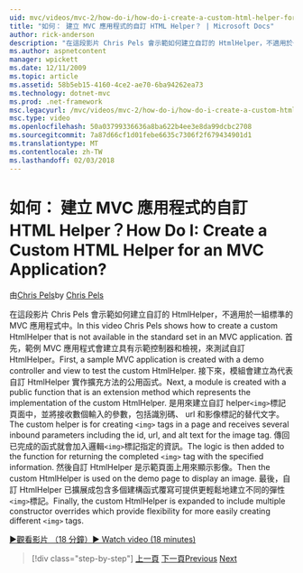 ```yaml
---
uid: mvc/videos/mvc-2/how-do-i/how-do-i-create-a-custom-html-helper-for-an-mvc-application
title: "如何： 建立 MVC 應用程式的自訂 HTML Helper？ | Microsoft Docs"
author: rick-anderson
description: "在這段影片 Chris Pels 會示範如何建立自訂的 HtmlHelper，不適用於一組標準的 MVC 應用程式中。 第一個範例 MVC 應用程式..."
ms.author: aspnetcontent
manager: wpickett
ms.date: 12/11/2009
ms.topic: article
ms.assetid: 58b5eb15-4160-4ce2-ae70-6ba94262ea73
ms.technology: dotnet-mvc
ms.prod: .net-framework
msc.legacyurl: /mvc/videos/mvc-2/how-do-i/how-do-i-create-a-custom-html-helper-for-an-mvc-application
msc.type: video
ms.openlocfilehash: 50a03799336636a8ba622b4ee3e8da99dcbc2708
ms.sourcegitcommit: 7a87d66cf1d01febe6635c7306f2f679434901d1
ms.translationtype: MT
ms.contentlocale: zh-TW
ms.lasthandoff: 02/03/2018
---
```

<a name="how-do-i-create-a-custom-html-helper-for-an-mvc-application"></a><span data-ttu-id="08aa8-105">如何： 建立 MVC 應用程式的自訂 HTML Helper？</span><span class="sxs-lookup"><span data-stu-id="08aa8-105">How Do I: Create a Custom HTML Helper for an MVC Application?</span></span>
====================
<span data-ttu-id="08aa8-106">由[Chris Pels](https://twitter.com/chrispels)</span><span class="sxs-lookup"><span data-stu-id="08aa8-106">by [Chris Pels](https://twitter.com/chrispels)</span></span>

<span data-ttu-id="08aa8-107">在這段影片 Chris Pels 會示範如何建立自訂的 HtmlHelper，不適用於一組標準的 MVC 應用程式中。</span><span class="sxs-lookup"><span data-stu-id="08aa8-107">In this video Chris Pels shows how to create a custom HtmlHelper that is not available in the standard set in an MVC application.</span></span> <span data-ttu-id="08aa8-108">首先，範例 MVC 應用程式會建立具有示範控制器和檢視，來測試自訂 HtmlHelper。</span><span class="sxs-lookup"><span data-stu-id="08aa8-108">First, a sample MVC application is created with a demo controller and view to test the custom HtmlHelper.</span></span> <span data-ttu-id="08aa8-109">接下來，模組會建立為代表自訂 HtmlHelper 實作擴充方法的公用函式。</span><span class="sxs-lookup"><span data-stu-id="08aa8-109">Next, a module is created with a public function that is an extension method which represents the implementation of the custom HtmlHelper.</span></span> <span data-ttu-id="08aa8-110">是用來建立自訂 helper`<img>`標記頁面中，並將接收數個輸入的參數，包括識別碼、 url 和影像標記的替代文字。</span><span class="sxs-lookup"><span data-stu-id="08aa8-110">The custom helper is for creating `<img>` tags in a page and receives several inbound parameters including the id, url, and alt text for the image tag.</span></span> <span data-ttu-id="08aa8-111">傳回已完成的函式就會加入邏輯`<img>`標記指定的資訊。</span><span class="sxs-lookup"><span data-stu-id="08aa8-111">The logic is then added to the function for returning the completed `<img>` tag with the specified information.</span></span> <span data-ttu-id="08aa8-112">然後自訂 HtmlHelper 是示範頁面上用來顯示影像。</span><span class="sxs-lookup"><span data-stu-id="08aa8-112">Then the custom HtmlHelper is used on the demo page to display an image.</span></span> <span data-ttu-id="08aa8-113">最後，自訂 HtmlHelper 已擴展成包含多個建構函式覆寫可提供更輕鬆地建立不同的彈性`<img>`標記。</span><span class="sxs-lookup"><span data-stu-id="08aa8-113">Finally, the custom HtmlHelper is expanded to include multiple constructor overrides which provide flexibility for more easily creating different `<img>` tags.</span></span>

[<span data-ttu-id="08aa8-114">&#9654;觀看影片 （18 分鐘）</span><span class="sxs-lookup"><span data-stu-id="08aa8-114">&#9654; Watch video (18 minutes)</span></span>](https://channel9.msdn.com/Blogs/ASP-NET-Site-Videos/how-do-i-create-a-custom-html-helper-for-an-mvc-application)

>[!div class="step-by-step"]
<span data-ttu-id="08aa8-115">[上一頁](how-do-i-implement-view-models-to-manage-data-for-aspnet-mvc-views.md)
[下一頁](how-do-i-work-with-model-binders-in-an-mvc-application.md)</span><span class="sxs-lookup"><span data-stu-id="08aa8-115">[Previous](how-do-i-implement-view-models-to-manage-data-for-aspnet-mvc-views.md)
[Next](how-do-i-work-with-model-binders-in-an-mvc-application.md)</span></span>
